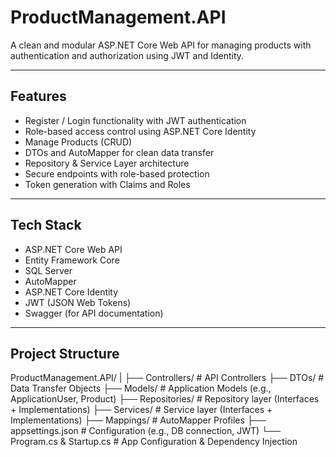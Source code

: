 # ProductManagement.API

A clean and modular ASP.NET Core Web API for managing products with authentication and authorization using JWT and Identity.

---

##  Features

-  Register / Login functionality with JWT authentication
-  Role-based access control using ASP.NET Core Identity
-  Manage Products (CRUD)
-  DTOs and AutoMapper for clean data transfer
-  Repository & Service Layer architecture
-  Secure endpoints with role-based protection
-  Token generation with Claims and Roles

---

##  Tech Stack

- ASP.NET Core Web API
- Entity Framework Core
- SQL Server
- AutoMapper
- ASP.NET Core Identity
- JWT (JSON Web Tokens)
- Swagger (for API documentation)

---

##  Project Structure
ProductManagement.API/
|
├── Controllers/ # API Controllers
├── DTOs/ # Data Transfer Objects
├── Models/ # Application Models (e.g., ApplicationUser, Product)
├── Repositories/ # Repository layer (Interfaces + Implementations)
├── Services/ # Service layer (Interfaces + Implementations)
├── Mappings/ # AutoMapper Profiles
├── appsettings.json # Configuration (e.g., DB connection, JWT)
└── Program.cs & Startup.cs # App Configuration & Dependency Injection